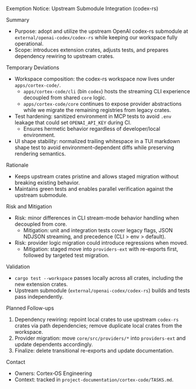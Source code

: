 Exemption Notice: Upstream Submodule Integration (codex-rs)

Summary

- Purpose: adopt and utilize the upstream OpenAI codex-rs submodule at `external/openai-codex/codex-rs` while keeping our workspace fully operational.
- Scope: introduces extension crates, adjusts tests, and prepares dependency rewiring to upstream crates.

Temporary Deviations

- Workspace composition: the codex-rs workspace now lives under `apps/cortex-code/`.
  - `apps/cortex-code/cli` (bin `codex`) hosts the streaming CLI experience decoupled from shared `core` logic.
  - `apps/cortex-code/core` continues to expose provider abstractions while we migrate the remaining registries from legacy crates.
- Test hardening: sanitized environment in MCP tests to avoid `.env` leakage that could set `OPENAI_API_KEY` during CI.
  - Ensures hermetic behavior regardless of developer/local environment.
- UI shape stability: normalized trailing whitespace in a TUI markdown shape test to avoid environment-dependent diffs while preserving rendering semantics.

Rationale

- Keeps upstream crates pristine and allows staged migration without breaking existing behavior.
- Maintains green tests and enables parallel verification against the upstream submodule.

Risk and Mitigation

- Risk: minor differences in CLI stream-mode behavior handling when decoupled from core.
  - Mitigation: unit and integration tests cover legacy flags, JSON NDJSON streaming, and precedence (CLI > env > default).
- Risk: provider logic migration could introduce regressions when moved.
  - Mitigation: staged move into `providers-ext` with re-exports first, followed by targeted test migration.

Validation

- `cargo test --workspace` passes locally across all crates, including the new extension crates.
- Upstream submodule (`external/openai-codex/codex-rs`) builds and tests pass independently.

Planned Follow-ups

1) Dependency rewiring: repoint local crates to use upstream `codex-rs` crates via path dependencies; remove duplicate local crates from the workspace.
2) Provider migration: move `core/src/providers/*` into `providers-ext` and update dependents accordingly.
3) Finalize: delete transitional re-exports and update documentation.

Contact

- Owners: Cortex‑OS Engineering
- Context: tracked in `project-documentation/cortex-code/TASKS.md`.
